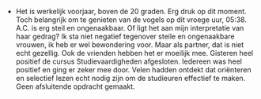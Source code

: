 - Het is werkelijk voorjaar, boven de 20 graden. Erg druk op dit moment. Toch belangrijk om te genieten van de vogels op dit vroege uur, 05:38. A.C. is erg steil en ongenaakbaar. Of ligt het aan mijn interpretatie van haar gedrag? Ik sta niet negatief tegenover steile en ongenaakbare vrouwen, ik heb er wel bewondering voor. Maar als partner, dat is niet echt gezellig. Ook de vrienden hebben het er moeilijk mee. Gisteren heel positief de cursus Studievaardigheden afgesloten. Iedereen was heel positief en ging er zeker mee door. Velen hadden ontdekt dat oriënteren en selectief lezen echt nodig zijn om de studieuren effectief te maken. Geen afsluitende opdracht gemaakt.